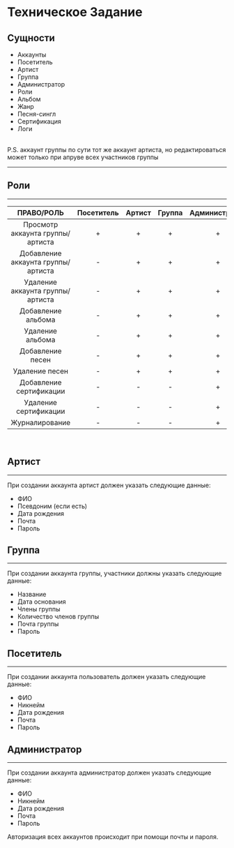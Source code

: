 # Техническое Задание
## Сущности
- Аккаунты 
- Посетитель
- Артист 
- Группа 
- Администратор
- Роли
- Альбом
- Жанр
- Песня-сингл
- Сертификация
- Логи
<br> 
P.S. аккаунт группы по сути тот же аккаунт артиста, но редактироваться может только при апруве всех участников группы 

---
## Роли
---
|ПРАВО/РОЛЬ             |Посетитель|Артист|Группа|Администратор|
|:---------------------:|:--------:|:----:|:----:|:-----------:|
|Просмотр аккаунта группы/артиста    |     +    |   +  |  +   |        +    |
|Добавление аккаунта группы/артиста   | -        | +    | +    |     +       |
|Удаление аккаунта группы/артиста     |    -     |  +   |  +   |     +       |
|Добавление альбома     |    -     | +    | +    |    +        |
|Удаление альбома       |     -    |   +  |   +  |    +        |
|Добавление песен       |     -    |  +   |  +   |    +        |
|Удаление песен         |     -    |  +   |  +   |    +        |
|Добавление сертификации|     -    |  -   |   -  |     +       |
|Удаление сертификации  |     -    |  -   |   -  |      +      |
|Журналирование         |     -    | -    |  -   |      +      |

<Br>

## Артист
---
При создании аккаунта артист должен указать следующие данные:
- ФИО
- Псевдоним (если есть)
- Дата рождения
- Почта
- Пароль

## Группа
 ---
 При создании аккаунта группы, участники должны указать следующие данные:
 - Название
 - Дата основания
 - Члены группы
 - Количество членов группы
 - Почта группы
 - Пароль
  
 ## Посетитель
  ---
 При создании аккаунта пользователь должен указать следующие данные:
 - ФИО
 - Никнейм
 - Дата рождения
 - Почта
 - Пароль
  
 ## Администратор
  ---
 При создании аккаунта администратор должен указать следующие данные:
 - ФИО
 - Никнейм
 - Дата рождения
 - Почта
 - Пароль

 Авторизация всех аккаунтов происходит при помощи почты и пароля.
